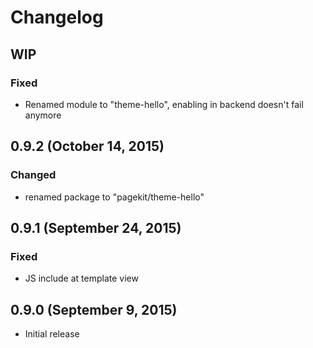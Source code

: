 # Changelog

## WIP

### Fixed

- Renamed module to "theme-hello", enabling in backend doesn't fail anymore

## 0.9.2 (October 14, 2015)

### Changed
- renamed package to "pagekit/theme-hello"

## 0.9.1 (September 24, 2015)

### Fixed
- JS include at template view

## 0.9.0 (September 9, 2015)

- Initial release
